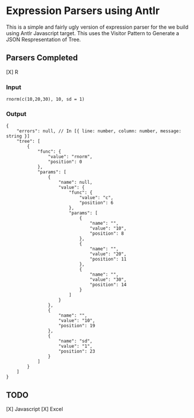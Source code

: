 # Expression Parsers using Antlr

This is a simple and fairly ugly version of expression parser for the we build using Antlr Javascript target.
This uses the Visitor Pattern to Generate a JSON Respresentation of Tree.

## Parsers Completed
[X] R

### Input

    rnorm(c(10,20,30), 10, sd = 1)

### Output

    {
        "errors": null, // In [{ line: number, column: number, message: string }]
        "tree": [
            {
                "func": {
                    "value": "rnorm",
                    "position": 0
                },
                "params": [
                    {
                        "name": null,
                        "value": {
                            "func": {
                                "value": "c",
                                "position": 6
                            },
                            "params": [
                                {
                                    "name": "",
                                    "value": "10",
                                    "position": 8
                                },
                                {
                                    "name": "",
                                    "value": "20",
                                    "position": 11
                                },
                                {
                                    "name": "",
                                    "value": "30",
                                    "position": 14
                                }
                            ]
                        }
                    },
                    {
                        "name": "",
                        "value": "10",
                        "position": 19
                    },
                    {
                        "name": "sd",
                        "value": "1",
                        "position": 23
                    }
                ]
            }
        ]
    }    

## TODO

[X] Javascript
[X] Excel